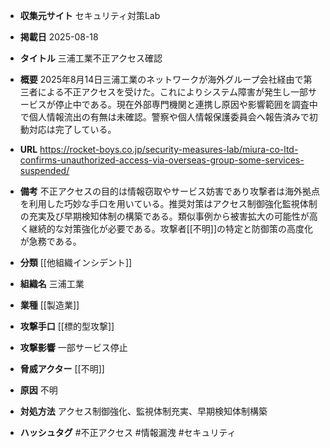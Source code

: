 - **収集元サイト**
セキュリティ対策Lab

- **掲載日**
2025-08-18

- **タイトル**
三浦工業不正アクセス確認

- **概要**
2025年8月14日三浦工業のネットワークが海外グループ会社経由で第三者による不正アクセスを受けた。これによりシステム障害が発生し一部サービスが停止中である。現在外部専門機関と連携し原因や影響範囲を調査中で個人情報流出の有無は未確認。警察や個人情報保護委員会へ報告済みで初動対応は完了している。

- **URL**
https://rocket-boys.co.jp/security-measures-lab/miura-co-ltd-confirms-unauthorized-access-via-overseas-group-some-services-suspended/

- **備考**
不正アクセスの目的は情報窃取やサービス妨害であり攻撃者は海外拠点を利用した巧妙な手口を用いている。推奨対策はアクセス制御強化監視体制の充実及び早期検知体制の構築である。類似事例から被害拡大の可能性が高く継続的な対策強化が必要である。攻撃者[[不明]]の特定と防御策の高度化が急務である。

- **分類**
[[他組織インシデント]]

- **組織名**
三浦工業

- **業種**
[[製造業]]

- **攻撃手口**
[[標的型攻撃]]

- **攻撃影響**
一部サービス停止

- **脅威アクター**
[[不明]]

- **原因**
不明

- **対処方法**
アクセス制御強化、監視体制充実、早期検知体制構築

- **ハッシュタグ**
#不正アクセス #情報漏洩 #セキュリティ
